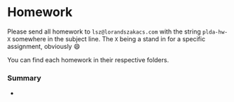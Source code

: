 # Homework

Please send all homework to `lsz@lorandszakacs.com` with the string `plda-hw-X` somewhere in the subject line. The `X` being a stand in for a specific assignment, obviously :smile:  

You can find each homework in their respective folders.

### Summary
- 